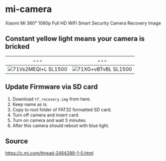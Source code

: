 # mi-camera
Xiaomi Mi 360° 1080p Full HD WiFi Smart Security Camera Recovery Image


## Constant yellow light means your camera is bricked

--- | ---
--- | ---
![71Vs2MEQl+L _SL1500_](https://user-images.githubusercontent.com/543981/100830674-325cb600-348a-11eb-8073-9fcfa7267989.jpg) | ![71XG+vBTvBL _SL1500_](https://user-images.githubusercontent.com/543981/100830680-34bf1000-348a-11eb-82fc-263bbed7c373.jpg)

## Update Firmware via SD card

1. Download `tf_recovery.img` from here.
2. Keep name as is.
3. Copy to root folder of FAT32 formatted SD card.
4. Turn off camera and insert card.
5. Turn on camera and wait 5 minutes.
6. After this camera should reboot with blue light.

## Source

https://c.mi.com/thread-2464289-1-0.html
